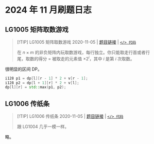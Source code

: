 # 2024 年 11 月刷题日志

## LG1005 矩阵取数游戏

> [!TIP] LG1005 矩阵取数游戏
> 2020-11-05 | [题目链接](https://www.luogu.com.cn/problem/P1005) | [`</> 代码`](https://github.com/rogeryoungh/code-of-acm/blob/main/src/Luogu/1x/P1005.cpp)
>
> 在 $n \times m$ 的非负矩阵内玩取数游戏，每行独立。你只能取走行首或者行尾，取数的得分 = 被取走的元素值 $\times 2^i$，其中 $i$ 是第 $i$ 次取数。

很明显的区间 DP。

```cpp
i128 p1 = dp[l][r - 1] * 2 + v[r - 1];
i128 p2 = dp[l + 1][r] * 2 + v[l];
dp[l][r] = std::max(p1, p2);
```

## LG1006 传纸条

> [!TIP] LG1006 传纸条
> 2020-11-05 | [题目链接](https://www.luogu.com.cn/problem/P1006) | [`</> 代码`](https://github.com/rogeryoungh/code-of-acm/blob/main/src/Luogu/1x/P1006.cpp)
>
> 跟 LG1004 几乎一模一样。

略。
